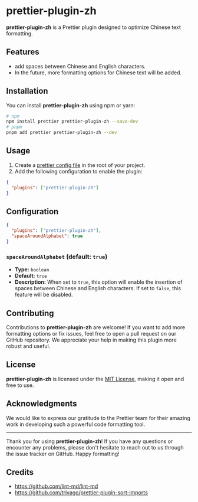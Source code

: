 # prettier-plugin-zh

**prettier-plugin-zh** is a Prettier plugin designed to optimize Chinese text formatting.

## Features

- add spaces between Chinese and English characters.
- In the future, more formatting options for Chinese text will be added.

## Installation

You can install **prettier-plugin-zh** using npm or yarn:

```bash
# npm
npm install prettier prettier-plugin-zh --save-dev
# pnpm
pnpm add prettier prettier-plugin-zh --dev
```

## Usage

1. Create a [prettier config file](https://prettier.io/docs/en/configuration.html) in the root of your project.
2. Add the following configuration to enable the plugin:

```json
{
  "plugins": ["prettier-plugin-zh"]
}
```

## Configuration

```json
{
  "plugins": ["prettier-plugin-zh"],
  "spaceAroundAlphabet": true
}
```

### `spaceAroundAlphabet` (default: `true`)

- **Type:** `boolean`
- **Default:** `true`
- **Description:** When set to `true`, this option will enable the insertion of spaces between Chinese and English characters. If set to `false`, this feature will be disabled.

## Contributing

Contributions to **prettier-plugin-zh** are welcome! If you want to add more formatting options or fix issues, feel free to open a pull request on our GitHub repository. We appreciate your help in making this plugin more robust and useful.

## License

**prettier-plugin-zh** is licensed under the [MIT License](https://opensource.org/licenses/MIT), making it open and free to use.

## Acknowledgments

We would like to express our gratitude to the Prettier team for their amazing work in developing such a powerful code formatting tool.

---

Thank you for using **prettier-plugin-zh**! If you have any questions or encounter any problems, please don't hesitate to reach out to us through the issue tracker on GitHub. Happy formatting!

## Credits

- <https://github.com/lint-md/lint-md>
- <https://github.com/trivago/prettier-plugin-sort-imports>
